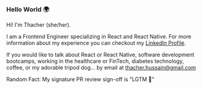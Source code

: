 ### Hello World 🌍

Hi! I'm Thacher (she/her). 

I am a Frontend Engineer specializing in React and React Native. For more information about my experience you can checkout my [LinkedIn Profile](http://www.linkedin.com/in/thacherhussain).

If you would like to talk about React or React Native, software development bootcamps, working in the healthcare or FinTech, diabetes technology, coffee, or my adorable tripod dog... by email at [thacher.hussain@gmail.com](mailto:thacher.hussain@gmail.com)

Random Fact: My signature PR review sign-off is "LGTM 🦄"
